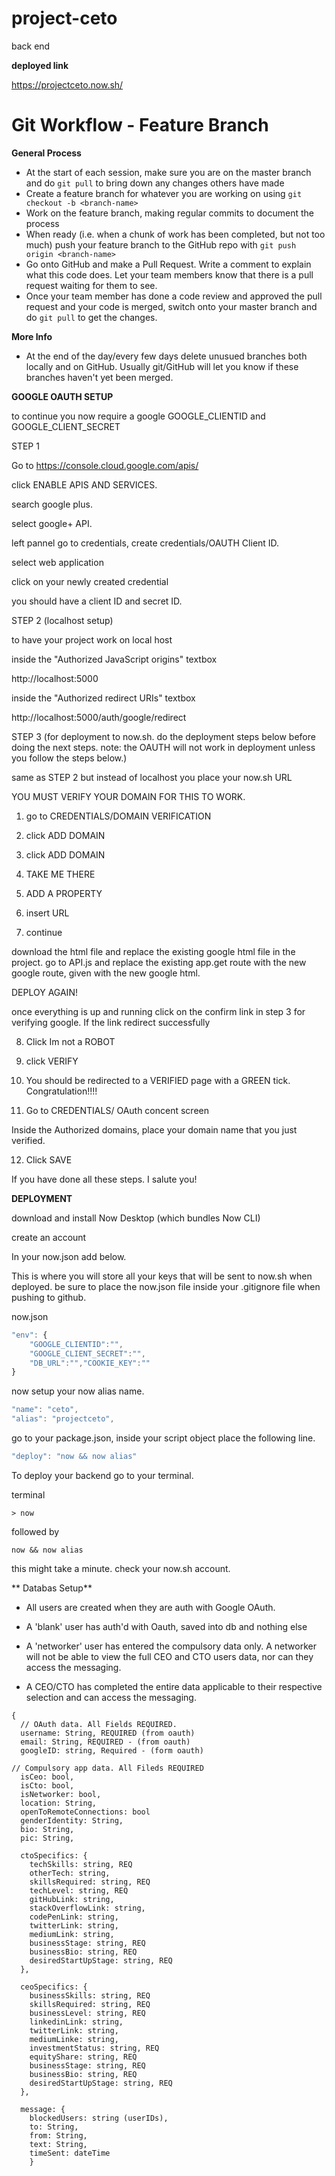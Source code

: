 # project-ceto 
 back end

 **deployed link**

 https://projectceto.now.sh/

# Git Workflow - Feature Branch

**General Process**
 - At the start of each session, make sure you are on the master branch and do `git pull` to bring down any changes others have made
 - Create a feature branch for whatever you are working on using `git checkout -b <branch-name>`
 - Work on the feature branch, making regular commits to document the process
 - When ready (i.e. when a chunk of work has been completed, but not too much) push your feature branch to the GitHub repo with `git push origin <branch-name>`
 - Go onto GitHub and make a Pull Request. Write a comment to explain what this code does. Let your team members know that there is a pull request waiting for them to see.
 - Once your team member has done a code review and approved the pull request and your code is merged, switch onto your master branch and do `git pull` to get the changes.

**More Info**
- At the end of the day/every few days delete unusued branches both locally and on GitHub. Usually git/GitHub will let you know if these branches haven't yet been merged.


**GOOGLE OAUTH SETUP**

to continue you now require a google 
GOOGLE_CLIENTID and 
GOOGLE_CLIENT_SECRET

STEP 1

Go to https://console.cloud.google.com/apis/

click ENABLE APIS AND SERVICES.

search google plus. 

select google+ API.

left pannel go to credentials, create credentials/OAUTH Client ID.

select web application 

click on your newly created credential

you should have a client ID and secret ID. 



STEP 2 (localhost setup)

to have your project work on local host 

inside the "Authorized JavaScript origins" textbox 

http://localhost:5000

inside the "Authorized redirect URIs" textbox

http://localhost:5000/auth/google/redirect

STEP 3 (for deployment to now.sh. do the deployment steps below before doing the next steps. note: the OAUTH will not work in deployment unless you follow the steps below.)


same as STEP 2 but instead of localhost you place your now.sh URL 

YOU MUST VERIFY YOUR DOMAIN FOR THIS TO WORK. 

1. go to CREDENTIALS/DOMAIN VERIFICATION

2. click ADD DOMAIN

3. click ADD DOMAIN 

4. TAKE ME THERE

5. ADD A PROPERTY

6. insert URL
   
7. continue 
   
  download the html file and replace the existing google html file in the project. go to API.js and replace the existing app.get route with the new google route, given with the new google html. 
  
  DEPLOY AGAIN!

once everything is up and running click on the confirm link in step 3 for verifying google. If the link redirect successfully 

8. Click Im not a ROBOT

9.  click VERIFY

10. You should be redirected to a VERIFIED page with a GREEN tick. Congratulation!!!! 

11.  Go to CREDENTIALS/ OAuth concent screen

 Inside the Authorized domains, place your domain name that you just verified.

 12. Click SAVE

If you have done all these steps. I salute you!

**DEPLOYMENT**

download and install Now Desktop (which bundles Now CLI)

create an account 

In your now.json add below. 

 This is where you will store all your keys that will be sent to now.sh when deployed. be sure to place the now.json file inside your .gitignore file when pushing to github.

now.json
```javascript
"env": { 
    "GOOGLE_CLIENTID":"",
    "GOOGLE_CLIENT_SECRET":"",
    "DB_URL":"","COOKIE_KEY":""
} 
```

now setup your now alias name. 

```javascript
"name": "ceto",
"alias": "projectceto",
```

go to your package.json, inside your script object place the following line.

```javascript 
"deploy": "now && now alias"
```


To deploy your backend go to your terminal. 

terminal
```
> now
```
followed by 

```
now && now alias
```
this might take a minute. check your now.sh account. 



** Databas Setup**

- All users are created when they are auth with Google OAuth.

- A 'blank' user has auth'd with Oauth, saved into db and nothing else

- A 'networker' user has entered the compulsory data only. A networker will not be able to view the full CEO and CTO users data, nor can they access the messaging.

- A CEO/CTO has completed the entire data applicable to their respective selection and can access the messaging.
```
{
  // OAuth data. All Fields REQUIRED.
  username: String, REQUIRED (from oauth)
  email: String, REQUIRED - (from oauth)
  googleID: string, Required - (form oauth)

// Compulsory app data. All Fileds REQUIRED
  isCeo: bool,
  isCto: bool,
  isNetworker: bool,
  location: String, 
  openToRemoteConnections: bool 
  genderIdentity: String, 
  bio: String, 
  pic: String,

  ctoSpecifics: {
    techSkills: string, REQ
    otherTech: string,
    skillsRequired: string, REQ
    techLevel: string, REQ
    gitHubLink: string,
    stackOverflowLink: string,
    codePenLink: string,
    twitterLink: string,
    mediumLink: string,
    businessStage: string, REQ
    businessBio: string, REQ
    desiredStartUpStage: string, REQ
  },

  ceoSpecifics: {
    businessSkills: string, REQ
    skillsRequired: string, REQ
    businessLevel: string, REQ
    linkedinLink: string,
    twitterLink: string,
    mediumLinke: string,
    investmentStatus: string, REQ
    equityShare: string, REQ
    businessStage: string, REQ
    businessBio: string, REQ
    desiredStartUpStage: string, REQ
  },

  message: {
    blockedUsers: string (userIDs),
    to: String,
    from: String,
    text: String,
    timeSent: dateTime
    }
 ```
